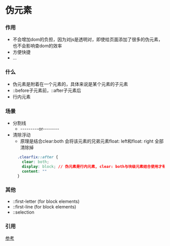# 伪元素

### 作用
- 不会增加dom的负担，因为对js是透明对，即使给页面添加了很多的伪元素，也不会影响查dom的效率
- 方便快捷
- ...

### 什么
- 伪元素是附着在一个元素的，具体来说是某个元素的子元素
- ::before子元素前，::after子元素后
- 行内元素

### 场景
- 分割线
  - ---------or--------
- 清除浮动
  - 原理是结合clear:both 会将该元素的兄弟元素float: left和float: right 全部清除掉
  ```css
    .clearfix::after {
      clear: both;
      display: block; // 伪元素是行内元素, clear: both与块级元素结合使用才有效果
      content: ""
    }
  ```

### 其他
- ::first-letter (for block elements)
- ::first-line (for block elements)
- ::selection


### 引用
[参考](https://www.yinchengli.com/2016/10/30/using-before-after/)